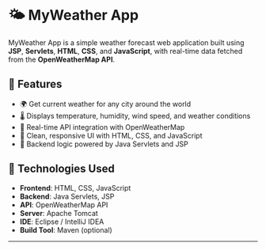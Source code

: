 # 🌤️ MyWeather App

MyWeather App is a simple weather forecast web application built using **JSP**, **Servlets**, **HTML**, **CSS**, and **JavaScript**, with real-time data fetched from the **OpenWeatherMap API**.

## 📌 Features

- 🌍 Get current weather for any city around the world
- 🌡️ Displays temperature, humidity, wind speed, and weather conditions
- 🔄 Real-time API integration with OpenWeatherMap
- 🧩 Clean, responsive UI with HTML, CSS, and JavaScript
- 🚀 Backend logic powered by Java Servlets and JSP

## 🧰 Technologies Used

- **Frontend**: HTML, CSS, JavaScript
- **Backend**: Java Servlets, JSP
- **API**: OpenWeatherMap API
- **Server**: Apache Tomcat
- **IDE**: Eclipse / IntelliJ IDEA
- **Build Tool**: Maven (optional)

---

